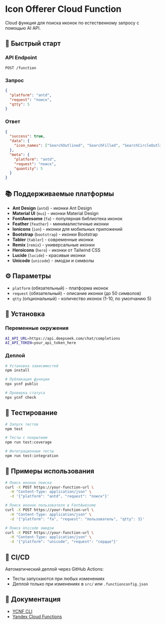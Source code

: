 # Icon Offerer Cloud Function

Cloud функция для поиска иконок по естественному запросу с помощью AI API.

## 🚀 Быстрый старт

### API Endpoint
```
POST /function
```

### Запрос
```json
{
  "platform": "antd",
  "request": "поиск",
  "qtty": 5
}
```

### Ответ
```json
{
  "success": true,
  "data": {
    "icon_names": ["SearchOutlined", "SearchFilled", "SearchCircleOutlined"]
  },
  "meta": {
    "platform": "antd",
    "request": "поиск",
    "quantity": 5
  }
}
```

## 📚 Поддерживаемые платформы

- **Ant Design** (`antd`) - иконки Ant Design
- **Material UI** (`mui`) - иконки Material Design  
- **FontAwesome** (`fa`) - популярная библиотека иконок
- **Feather** (`feather`) - минималистичные иконки
- **Ionicons** (`ion`) - иконки для мобильных приложений
- **Bootstrap** (`bootstrap`) - иконки Bootstrap
- **Tabler** (`tabler`) - современные иконки
- **Remix** (`remix`) - универсальные иконки
- **Heroicons** (`hero`) - иконки от Tailwind CSS
- **Lucide** (`lucide`) - красивые иконки
- **Unicode** (`unicode`) - эмодзи и символы

## ⚙️ Параметры

- `platform` (обязательный) - платформа иконок
- `request` (обязательный) - описание иконки (до 50 символов)
- `qtty` (опциональный) - количество иконок (1-10, по умолчанию 5)

## 🔧 Установка

### Переменные окружения
```bash
AI_API_URL=https://api.deepseek.com/chat/completions
AI_API_TOKEN=your_api_token_here
```

### Деплой
```bash
# Установка зависимостей
npm install

# Публикация функции
npx ycnf public

# Проверка статуса
npx ycnf check
```

## 🧪 Тестирование

```bash
# Запуск тестов
npm test

# Тесты с покрытием
npm run test:coverage

# Интеграционные тесты
npm run test:integration
```

## 📝 Примеры использования

```bash
# Поиск иконок поиска
curl -X POST https://your-function-url \
  -H "Content-Type: application/json" \
  -d '{"platform": "antd", "request": "поиск"}'

# Поиск иконок пользователя в FontAwesome
curl -X POST https://your-function-url \
  -H "Content-Type: application/json" \
  -d '{"platform": "fa", "request": "пользователь", "qtty": 3}'

# Поиск Unicode эмодзи
curl -X POST https://your-function-url \
  -H "Content-Type: application/json" \
  -d '{"platform": "unicode", "request": "сердце"}'
```

## 🔄 CI/CD

Автоматический деплой через GitHub Actions:
- Тесты запускаются при любых изменениях
- Деплой только при изменениях в `src/` или `.functionconfig.json`

## 📖 Документация

- [YCNF CLI](https://www.npmjs.com/package/ycnf)
- [Yandex Cloud Functions](https://cloud.yandex.ru/docs/functions/)